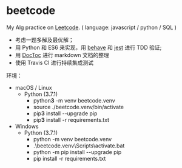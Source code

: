# beetcode
My Alg practice on [Leetcode](https://leetcode-cn.com). ( language: javascript / python / SQL )

* 考虑一题多解及最优解；
* 用 Python 和 ES6 来实现，用 [behave](http://behave.github.io/behave.example/) 和 [jest](https://jestjs.io/zh-Hans/) 进行 TDD 验证;
* 用 [DocToc](https://github.com/thlorenz/doctoc) 进行 markdown 文档的整理
* 使用 Travis CI 进行持续集成测试

环境：
* macOS / Linux
  * Python (3.7.1) 
    * python**3** -m venv beetcode.venv
    * source ./beetcode.venv/bin/activate
    * pip**3** install --upgrade pip
    * pip**3** install -r requirements.txt
* Windows
  * Python (3.7.1) 
    * python -m venv beetcode.venv
    * .\beetcode.venv\Scripts\activate.bat
    * python -m pip install --upgrade pip
    * pip install -r requirements.txt